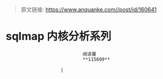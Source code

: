 > 原文链接: https://www.anquanke.com//post/id/160641 


# sqlmap 内核分析系列


                                阅读量   
                                **115609**
                            
                        |
                        
                                                                                    


